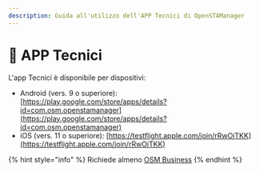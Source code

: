```yaml
---
description: Guida all'utilizzo dell'APP Tecnici di OpenSTAManager
---
```


# 📱 APP Tecnici

L'app Tecnici è disponibile per dispositivi:

* Android (vers. 9 o superiore): [https://play.google.com/store/apps/details?id=com.osm.openstamanager](https://play.google.com/store/apps/details?id=com.osm.openstamanager)
* iOS (vers. 11 o superiore): [https://testflight.apple.com/join/rRwOjTKK](https://testflight.apple.com/join/rRwOjTKK)

{% hint style="info" %}
Richiede almeno [OSM Business](https://shop.openstamanager.com/prodotto/business300/)
{% endhint %}

